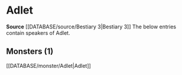 ﻿---
id: '63'
name: Adlet
rarity: Uncommon
rus_type_level: null
source: '[[DATABASE/source/Bestiary 3|Bestiary 3]]'
trait:
- '[[DATABASE/trait/Uncommon|Uncommon]]'
type: Language

---
# Adlet

**Source** [[DATABASE/source/Bestiary 3|Bestiary 3]]
The below entries contain speakers of Adlet.

## Monsters (1)

[[DATABASE/monster/Adlet|Adlet]]